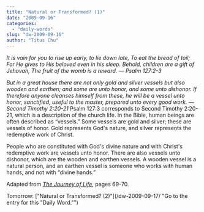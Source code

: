 ```yaml
---
title: "Natural or Transformed? (1)"
date: "2009-09-16"
categories: 
  - "daily-words"
slug: "dw-2009-09-16"
author: "Titus Chu"
---
```


_It is vain for you to rise up early, to lie down late, To eat the bread of toil; For He gives to His beloved even in his sleep. Behold, children are a gift of Jehovah, The fruit of the womb is a reward. — Psalm 127:2-3_

_But in a great house there are not only gold and silver vessels but also wooden and earthen; and some are unto honor, and some unto dishonor. If therefore anyone cleanses himself from these, he will be a vessel unto honor, sanctified, useful to the master, prepared unto every good work. — Second Timothy 2:20-21_ Psalm 127:3 corresponds to Second Timothy 2:20-21, which is a description of the church life. In the Bible, human beings are often described as “vessels.” Some vessels are gold and silver; these are vessels of honor. Gold represents God's nature, and silver represents the redemptive work of Christ.

People who are constituted with God's divine nature and with Christ's redemptive work are vessels unto honor. There are also vessels unto dishonor, which are the wooden and earthen vessels. A wooden vessel is a natural person, and an earthen vessel is someone who works with human hands, and not with “divine hands.”

Adapted from [_The Journey of Life_](/book-journey-of-life/ "Go to the entry for this book."), pages 69-70.

Tomorrow: ["Natural or Transformed? (2)"](/dw-2009-09-17/ "Go to the entry for this "Daily Word."")
